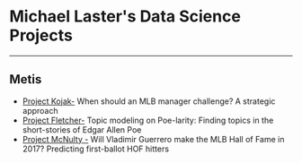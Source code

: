 # Michael Laster's Data Science Projects 
___
## Metis 

* [Project Kojak-](Kojak)  When should an MLB manager challenge? A strategic approach
* [Project Fletcher-](Fletcher) Topic modeling on Poe-larity: Finding topics in the short-stories of Edgar Allen Poe 
* [Project McNulty -](McNulty) Will Vladimir Guerrero make the MLB Hall of Fame in 2017? Predicting first-ballot HOF hitters
